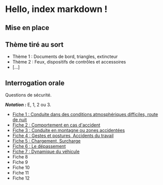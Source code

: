 # Hello, index markdown !


## Mise en place

## Thème tiré au sort

+ Thème 1 : Documents de bord, triangles, extincteur
+ Thème 2 : Feux, dispositifs de contrôles et accessoires
+ [...]


## Interrogation orale

Questions de sécurité.

**_Notation :_** E, 1, 2 ou 3.

+ [Fiche 1 : Conduite dans des conditions atmosphériques difficiles, route de nuit](InterrogationOrale/Fiche01.md)
+ [Fiche 2 : Comportement en cas d'accident](InterrogationOrale/Fiche02.md)
+ [Fiche 3 : Conduite en montagne ou zones accidentées](InterrogationOrale/Fiche03.md)
+ [Fiche 4 : Gestes et postures, Accidents du travail](InterrogationOrale/Fiche04.md)
+ [Fiche 5 : Chargement, Surcharge](InterrogationOrale/Fiche05.md)
+ [Fiche 6 : Le dépassement](InterrogationOrale/Fiche06.md)
+ [Fiche 7 : Dynamique du véhicule](InterrogationOrale/Fiche07.md)
+ Fiche 8
+ Fiche 9
+ Fiche 10
+ Fiche 11
+ Fiche 12


